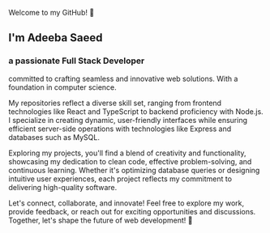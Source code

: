 Welcome to my GitHub! 👋 
## I'm Adeeba Saeed
### a passionate Full Stack Developer 
committed to crafting seamless and innovative web solutions. With a foundation in computer science.

My repositories reflect a diverse skill set, ranging from frontend technologies like React and TypeScript to backend proficiency with Node.js. I specialize in creating dynamic, user-friendly interfaces while ensuring efficient server-side operations with technologies like Express and databases such as MySQL.

Exploring my projects, you'll find a blend of creativity and functionality, showcasing my dedication to clean code, effective problem-solving, and continuous learning. Whether it's optimizing database queries or designing intuitive user experiences, each project reflects my commitment to delivering high-quality software.

Let's connect, collaborate, and innovate! Feel free to explore my work, provide feedback, or reach out for exciting opportunities and discussions. Together, let's shape the future of web development! 🚀







